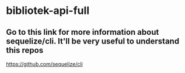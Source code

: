 # bibliotek-api-full
## Go to this link for more information about sequelize/cli. It'll be very useful to understand this repos
https://github.com/sequelize/cli
